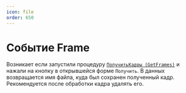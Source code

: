 ```yaml
---
icon: file
order: 650
---
```


# Событие Frame

Возникает если запустили процедуру [`ПолучитьКадры (GetFrames)`](ПустаяСсылка) и нажали на кнопку в открывшейся форме `Получить`. В данных возвращается имя файла, куда был сохранен полученный кадр. Рекомендуется после обработки кадра удалять его.

